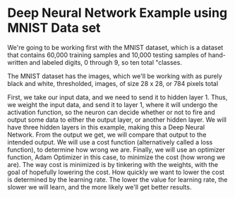 # Deep Neural Network Example using MNIST Data set

We're going to be working first with the MNIST dataset, which is a dataset that contains 60,000 training samples and 10,000 testing samples of hand-written and labeled digits, 0 through 9, so ten total "classes.

The MNIST dataset has the images, which we'll be working with as purely black and white, thresholded, images, of size 28 x 28, or 784 pixels total

First, we take our input data, and we need to send it to hidden layer 1. Thus, we weight the input data, and send it to layer 1, where it will undergo the activation function, so the neuron can decide whether or not to fire and output some data to either the output layer, or another hidden layer. We will have three hidden layers in this example, making this a Deep Neural Network. From the output we get, we will compare that output to the intended output. We will use a cost function (alternatively called a loss function), to determine how wrong we are. Finally, we will use an optimizer function, Adam Optimizer in this case, to minimize the cost (how wrong we are). The way cost is minimized is by tinkering with the weights, with the goal of hopefully lowering the cost. How quickly we want to lower the cost is determined by the learning rate. The lower the value for learning rate, the slower we will learn, and the more likely we'll get better results. 

